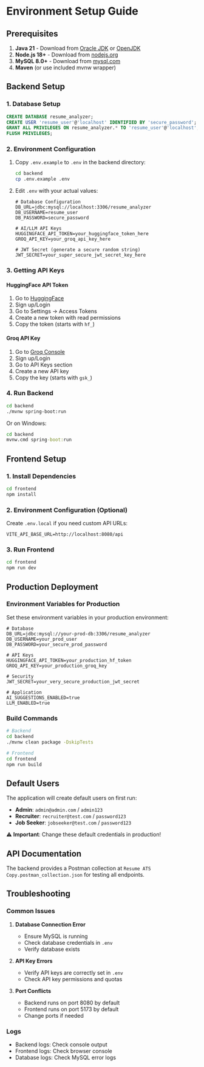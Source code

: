 # Environment Setup Guide

## Prerequisites

1. **Java 21** - Download from [Oracle JDK](https://www.oracle.com/java/technologies/downloads/) or [OpenJDK](https://openjdk.org/)
2. **Node.js 18+** - Download from [nodejs.org](https://nodejs.org/)
3. **MySQL 8.0+** - Download from [mysql.com](https://www.mysql.com/downloads/)
4. **Maven** (or use included mvnw wrapper)

## Backend Setup

### 1. Database Setup

```sql
CREATE DATABASE resume_analyzer;
CREATE USER 'resume_user'@'localhost' IDENTIFIED BY 'secure_password';
GRANT ALL PRIVILEGES ON resume_analyzer.* TO 'resume_user'@'localhost';
FLUSH PRIVILEGES;
```

### 2. Environment Configuration

1. Copy `.env.example` to `.env` in the backend directory:

   ```bash
   cd backend
   cp .env.example .env
   ```

2. Edit `.env` with your actual values:

   ```env
   # Database Configuration
   DB_URL=jdbc:mysql://localhost:3306/resume_analyzer
   DB_USERNAME=resume_user
   DB_PASSWORD=secure_password

   # AI/LLM API Keys
   HUGGINGFACE_API_TOKEN=your_huggingface_token_here
   GROQ_API_KEY=your_groq_api_key_here

   # JWT Secret (generate a secure random string)
   JWT_SECRET=your_super_secure_jwt_secret_key_here
   ```

### 3. Getting API Keys

#### HuggingFace API Token

1. Go to [HuggingFace](https://huggingface.co/)
2. Sign up/Login
3. Go to Settings → Access Tokens
4. Create a new token with read permissions
5. Copy the token (starts with `hf_`)

#### Groq API Key

1. Go to [Groq Console](https://console.groq.com/)
2. Sign up/Login
3. Go to API Keys section
4. Create a new API key
5. Copy the key (starts with `gsk_`)

### 4. Run Backend

```bash
cd backend
./mvnw spring-boot:run
```

Or on Windows:

```cmd
cd backend
mvnw.cmd spring-boot:run
```

## Frontend Setup

### 1. Install Dependencies

```bash
cd frontend
npm install
```

### 2. Environment Configuration (Optional)

Create `.env.local` if you need custom API URLs:

```env
VITE_API_BASE_URL=http://localhost:8080/api
```

### 3. Run Frontend

```bash
cd frontend
npm run dev
```

## Production Deployment

### Environment Variables for Production

Set these environment variables in your production environment:

```env
# Database
DB_URL=jdbc:mysql://your-prod-db:3306/resume_analyzer
DB_USERNAME=your_prod_user
DB_PASSWORD=your_secure_prod_password

# API Keys
HUGGINGFACE_API_TOKEN=your_production_hf_token
GROQ_API_KEY=your_production_groq_key

# Security
JWT_SECRET=your_very_secure_production_jwt_secret

# Application
AI_SUGGESTIONS_ENABLED=true
LLM_ENABLED=true
```

### Build Commands

```bash
# Backend
cd backend
./mvnw clean package -DskipTests

# Frontend
cd frontend
npm run build
```

## Default Users

The application will create default users on first run:

- **Admin**: `admin@admin.com` / `admin123`
- **Recruiter**: `recruiter@test.com` / `password123`
- **Job Seeker**: `jobseeker@test.com` / `password123`

⚠️ **Important**: Change these default credentials in production!

## API Documentation

The backend provides a Postman collection at `Resume ATS Copy.postman_collection.json` for testing all endpoints.

## Troubleshooting

### Common Issues

1. **Database Connection Error**

   - Ensure MySQL is running
   - Check database credentials in `.env`
   - Verify database exists

2. **API Key Errors**

   - Verify API keys are correctly set in `.env`
   - Check API key permissions and quotas

3. **Port Conflicts**
   - Backend runs on port 8080 by default
   - Frontend runs on port 5173 by default
   - Change ports if needed

### Logs

- Backend logs: Check console output
- Frontend logs: Check browser console
- Database logs: Check MySQL error logs
